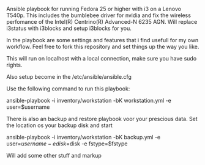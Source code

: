 Ansible playbook for running Fedora 25 or higher with i3 on a Lenovo T540p.
This includes the bumblebee driver for nvidia and fix the wireless perfomance of the Intel(R) Centrino(R) Advanced-N 6235 AGN.
Will replace i3status with i3blocks and setup i3blocks for you.

In the playbook are some settings and features that i find usefull for my own workflow.
Feel free to fork this repository and set things up the way you like.

This will run on localhost with a local connection, make sure you have sudo rights.

Also setup become in the /etc/ansible/ansible.cfg


Use the following command to run this playbook:

ansible-playbook -i inventory/workstation -bK workstation.yml -e user=$username


There is also an backup and restore playbook voor your prescious data.
Set the location os your backup disk and start

ansible-playbook -i inventory/workstation -bK backup.yml -e user=$username -e disk=$disk -e fstype=$fstype

Will add some other stuff and markup

